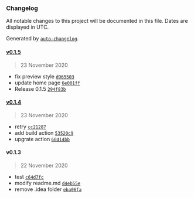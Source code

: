 ### Changelog

All notable changes to this project will be documented in this file. Dates are displayed in UTC.

Generated by [`auto-changelog`](https://github.com/CookPete/auto-changelog).

#### [v0.1.5](https://github.com/youLookLikeDelicious/vue-umeditor/compare/v0.1.4...v0.1.5)

> 23 November 2020

- fix preview style [`d965503`](https://github.com/youLookLikeDelicious/vue-umeditor/commit/d9655035c76e7c545d73ed670c0c45804a89dfd9)
- update home page [`6e001ff`](https://github.com/youLookLikeDelicious/vue-umeditor/commit/6e001ff5d0cfe567b9587283ab7fc5d1c99eb2f6)
- Release 0.1.5 [`294f83b`](https://github.com/youLookLikeDelicious/vue-umeditor/commit/294f83bc1025eca8e72bdbb6c6a1b8bfd0a27a97)

#### [v0.1.4](https://github.com/youLookLikeDelicious/vue-umeditor/compare/v0.1.3...v0.1.4)

> 23 November 2020

- retry [`cc21287`](https://github.com/youLookLikeDelicious/vue-umeditor/commit/cc21287648b2fd3902ff64ff96b103bab6e516df)
- add build action [`53520c9`](https://github.com/youLookLikeDelicious/vue-umeditor/commit/53520c9f8c0e0cec5edc7fc9d9c7399d45b592cb)
- upgrate action [`60414bb`](https://github.com/youLookLikeDelicious/vue-umeditor/commit/60414bb649c8d0ceb7d7b040cb67778c06dda9c2)

#### v0.1.3

> 22 November 2020

- test [`c64d7fc`](https://github.com/youLookLikeDelicious/vue-umeditor/commit/c64d7fc17e03e3ab116940cf78153619500571d4)
- modify readme.md [`d4eb55e`](https://github.com/youLookLikeDelicious/vue-umeditor/commit/d4eb55e2aab15da3ceea2d735930bf52dc6b802c)
- remove .idea folder [`eba06fa`](https://github.com/youLookLikeDelicious/vue-umeditor/commit/eba06fa523826e845e5371d476cefd73585c371d)
